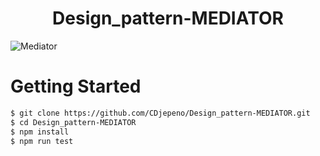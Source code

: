 <p align="center"><h1 align="center">
Design_pattern-MEDIATOR
</h1>

![Mediator](https://user-images.githubusercontent.com/43074465/129491769-e5d78145-1514-4301-b1e7-1809c8c20023.jpg)

# Getting Started
```bash
$ git clone https://github.com/CDjepeno/Design_pattern-MEDIATOR.git
$ cd Design_pattern-MEDIATOR
$ npm install
$ npm run test
```
